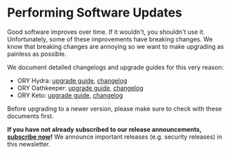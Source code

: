 # Performing Software Updates

Good software improves over time. If it wouldn't, you shouldn't use it.
Unfortunately, some of these improvements have breaking changes. We know that
breaking changes are annoying so we want to make upgrading as painless as
possible.

We document detailed changelogs and upgrade guides for this very reason:

- ORY Hydra:
  [upgrade guide](https://github.com/ory/hydra/blob/master/UPGRADE.md),
  [changelog](https://github.com/ory/hydra/blob/master/CHANGELOG.md)
- ORY Oathkeeper:
  [upgrade guide](https://github.com/ory/oathkeeper/blob/master/UPGRADE.md),
  [changelog](https://github.com/ory/oathkeeper/blob/master/CHANGELOG.md)
- ORY Keto: [upgrade guide](https://github.com/ory/keto/blob/master/UPGRADE.md),
  [changelog](https://github.com/ory/keto/blob/master/CHANGELOG.md)

Before upgrading to a newer version, please make sure to check with these
documents first.

**If you have not already subscribed to our release announcements,
[subscribe now](http://eepurl.com/di390P)!** We announce important releases
(e.g. security releases) in this newsletter.
